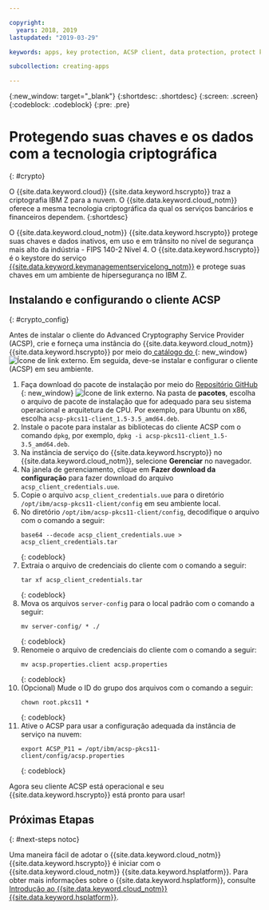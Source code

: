 ```yaml
---

copyright:
  years: 2018, 2019
lastupdated: "2019-03-29"

keywords: apps, key protection, ACSP client, data protection, protect keys, data, protect, ascp, crypto, keys, cryptography

subcollection: creating-apps

---
```

{:new_window: target="_blank"}
{:shortdesc: .shortdesc}
{:screen: .screen}
{:codeblock: .codeblock}
{:pre: .pre}

# Protegendo suas chaves e os dados com a tecnologia criptográfica
{: #crypto}

O {{site.data.keyword.cloud}} {{site.data.keyword.hscrypto}} traz a criptografia IBM Z para a nuvem. O {{site.data.keyword.cloud_notm}} oferece a mesma tecnologia criptográfica da qual os serviços bancários e financeiros dependem.
{:shortdesc}

O {{site.data.keyword.cloud_notm}} {{site.data.keyword.hscrypto}} protege suas chaves e dados inativos, em uso e em trânsito no nível de segurança mais alto da indústria - FIPS 140-2 Nível 4. O {{site.data.keyword.hscrypto}} é o keystore do serviço [{{site.data.keyword.keymanagementservicelong_notm}}](/docs/services/hs-crypto?topic=hs-crypto-get-started) e protege suas chaves em um ambiente de hipersegurança no IBM Z.

## Instalando e configurando o cliente ACSP
{: #crypto_config}

Antes de instalar o cliente do Advanced Cryptography Service Provider (ACSP), crie e forneça uma
instância do {{site.data.keyword.cloud_notm}}{{site.data.keyword.hscrypto}} por meio do[ catálogo do ](https://{DomainName}/catalog/services/hyper-protect-crypto-services){: new_window} ![Ícone de link externo](../../icons/launch-glyph.svg "Ícone de link externo"). Em seguida, deve-se instalar e configurar o cliente (ACSP) em seu ambiente.

1. Faça download do pacote de instalação por meio do [Repositório GitHub ](https://github.com/ibm-developer/ibm-cloud-hyperprotectcrypto){: new_window} ![Ícone de link externo](../../icons/launch-glyph.svg "Ícone de link externo"). Na pasta de **pacotes**, escolha o arquivo de pacote de instalação que for adequado para seu sistema operacional e arquitetura de CPU. Por exemplo, para Ubuntu on x86, escolha `acsp-pkcs11-client_1.5-3.5_amd64.deb`.
2. Instale o pacote para instalar as bibliotecas do cliente ACSP com o comando `dpkg`, por exemplo, `dpkg -i acsp-pkcs11-client_1.5-3.5_amd64.deb`.
3. Na instância de serviço do {{site.data.keyword.hscrypto}} no {{site.data.keyword.cloud_notm}}, selecione **Gerenciar** no navegador.
4. Na janela de gerenciamento, clique em **Fazer download da configuração** para fazer download do arquivo `acsp_client_credentials.uue`.
5. Copie o arquivo `acsp_client_credentials.uue` para o diretório `/opt/ibm/acsp-pkcs11-client/config` em seu ambiente local.
6. No diretório `/opt/ibm/acsp-pkcs11-client/config`, decodifique o arquivo com o comando a seguir:
   ```
   base64 --decode acsp_client_credentials.uue > acsp_client_credentials.tar
   ```
   {: codeblock}
7. Extraia o arquivo de credenciais do cliente com o comando a seguir:
   ```
   tar xf acsp_client_credentials.tar
   ```
   {: codeblock}
8. Mova os arquivos `server-config` para o local padrão com o comando a seguir:
   ```
   mv server-config/ * ./
   ```
   {: codeblock}
9. Renomeie o arquivo de credenciais do cliente com o comando a seguir:
   ```
   mv acsp.properties.client acsp.properties
   ```
   {: codeblock}
10. (Opcional) Mude o ID do grupo dos arquivos com o comando a seguir:
    ```
    chown root.pkcs11 *
    ```
    {: codeblock}
11. Ative o ACSP para usar a configuração adequada da instância de serviço na nuvem:
    ```
    export ACSP_P11 = /opt/ibm/acsp-pkcs11-client/config/acsp.properties
    ```
    {: codeblock}

Agora seu cliente ACSP está operacional e seu {{site.data.keyword.hscrypto}} está pronto para usar!

## Próximas Etapas
{: #next-steps notoc}

Uma maneira fácil de adotar o {{site.data.keyword.cloud_notm}} {{site.data.keyword.hscrypto}} é iniciar com o {{site.data.keyword.cloud_notm}} {{site.data.keyword.hsplatform}}. Para obter mais informações sobre o {{site.data.keyword.hsplatform}}, consulte [Introdução ao {{site.data.keyword.cloud_notm}} {{site.data.keyword.hsplatform}}](/docs/services/hypersecure-platform?topic=services/hypersecure-platform-getting-started-with-ibm-cloud-hyper-protect-developer-starter-kits).
